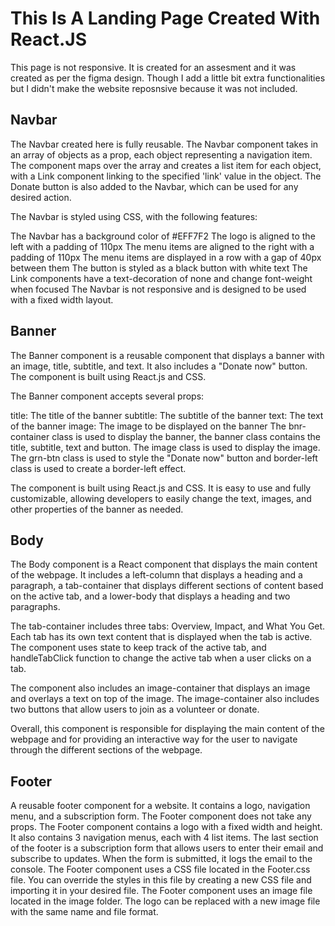# This Is A Landing Page Created With React.JS

This page is not responsive. It is created for an assesment and it was created as per the figma design. Though I add a little bit extra functionalities but I didn't make the website reposnsive because it was not included.

## Navbar

The Navbar created here is fully reusable. The Navbar component takes in an array of objects as a prop, each object representing a navigation item. The component maps over the array and creates a list item for each object, with a Link component linking to the specified 'link' value in the object. The Donate button is also added to the Navbar, which can be used for any desired action.

The Navbar is styled using CSS, with the following features:

The Navbar has a background color of #EFF7F2
The logo is aligned to the left with a padding of 110px
The menu items are aligned to the right with a padding of 110px
The menu items are displayed in a row with a gap of 40px between them
The button is styled as a black button with white text
The Link components have a text-decoration of none and change font-weight when focused
The Navbar is not responsive and is designed to be used with a fixed width layout.

## Banner

The Banner component is a reusable component that displays a banner with an image, title, subtitle, and text. It also includes a "Donate now" button. The component is built using React.js and CSS.

The Banner component accepts several props:

title: The title of the banner
subtitle: The subtitle of the banner
text: The text of the banner
image: The image to be displayed on the banner
The bnr-container class is used to display the banner, the banner class contains the title, subtitle, text and button. The image class is used to display the image. The grn-btn class is used to style the "Donate now" button and border-left class is used to create a border-left effect.

The component is built using React.js and CSS. It is easy to use and fully customizable, allowing developers to easily change the text, images, and other properties of the banner as needed.

## Body

The Body component is a React component that displays the main content of the webpage. It includes a left-column that displays a heading and a paragraph, a tab-container that displays different sections of content based on the active tab, and a lower-body that displays a heading and two paragraphs.

The tab-container includes three tabs: Overview, Impact, and What You Get. Each tab has its own text content that is displayed when the tab is active. The component uses state to keep track of the active tab, and handleTabClick function to change the active tab when a user clicks on a tab.

The component also includes an image-container that displays an image and overlays a text on top of the image. The image-container also includes two buttons that allow users to join as a volunteer or donate.

Overall, this component is responsible for displaying the main content of the webpage and for providing an interactive way for the user to navigate through the different sections of the webpage.

## Footer

A reusable footer component for a website. It contains a logo, navigation menu, and a subscription form. The Footer component does not take any props. 
The Footer component contains a logo with a fixed width and height.
It also contains 3 navigation menus, each with 4 list items.
The last section of the footer is a subscription form that allows users to enter their email and subscribe to updates.
When the form is submitted, it logs the email to the console.
The Footer component uses a CSS file located in the Footer.css file. You can override the styles in this file by creating a new CSS file and importing it in your desired file.
The Footer component uses an image file located in the image folder. The logo can be replaced with a new image file with the same name and file format.